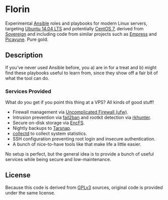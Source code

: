 # Florin

Experimental [Ansible](https://www.ansible.com/) roles and playbooks for modern Linux
servers, targeting [Ubuntu 14.04 LTS](http://releases.ubuntu.com/14.04/) and
potentially [CentOS 7](https://www.centos.org/), derived from
[Sovereign](https://github.com/al3x/sovereign) and including code from similar
projects such as [Empress](https://github.com/taoeffect/empress)
and [Picayune](https://github.com/skottler/picayune). Pure gold.

## Description

If you’ve never used Ansible before, you a) are in for a treat and b) might find
these playbooks useful to learn from, since they show off a fair bit of what the
tool can do.

### Services Provided

What do you get if you point this thing at a VPS? All kinds of good stuff!

-   Firewall management via [Uncomplicated Firewall
    (ufw)](https://wiki.ubuntu.com/UncomplicatedFirewall).
-   Intrusion prevention via [fail2ban](http://www.fail2ban.org/) and rootkit
    detection via [rkhunter](http://rkhunter.sourceforge.net/).
-   Secure on-disk storage via [EncFS](http://www.arg0.net/encfs).
-   Nightly backups to [Tarsnap](https://www.tarsnap.com/).
-   [collectd](https://collectd.org/) to collect system statistics.
-   SSH configuration preventing root login and insecure authentication.
-   A bunch of nice-to-have tools like that make life a little easier.

No setup is perfect, but the general idea is to provide a bunch of useful
services while being secure and low-maintenance.

## License

Because this code is derived from [GPLv3](http://gplv3.fsf.org/) sources,
original code is provided under the same license.
